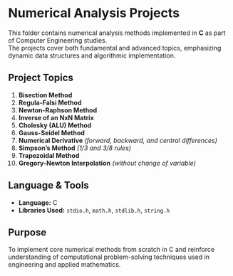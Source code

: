# Numerical Analysis Projects  

This folder contains numerical analysis methods implemented in **C** as part of Computer Engineering studies.  
The projects cover both fundamental and advanced topics, emphasizing dynamic data structures and algorithmic implementation.  

## Project Topics  

1. **Bisection Method**  
2. **Regula-Falsi Method**  
3. **Newton-Raphson Method**  
4. **Inverse of an NxN Matrix**
5. **Cholesky (ALU) Method**  
6. **Gauss-Seidel Method**  
7. **Numerical Derivative** *(forward, backward, and central differences)*  
8. **Simpson’s Method** *(1/3 and 3/8 rules)*  
9. **Trapezoidal Method**  
10. **Gregory-Newton Interpolation** *(without change of variable)*  

## Language & Tools  
- **Language:** C  
- **Libraries Used:** `stdio.h`, `math.h`, `stdlib.h`, `string.h`

## Purpose  
To implement core numerical methods from scratch in C and reinforce understanding of computational problem-solving techniques used in engineering and applied mathematics.  
